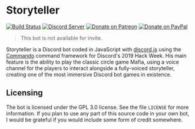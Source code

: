 # Storyteller
[![Build Status](https://travis-ci.org/dragonfire535/storyteller.svg?branch=master)](https://travis-ci.org/dragonfire535/storyteller)
[![Discord Server](https://discordapp.com/api/guilds/252317073814978561/embed.png)](https://discord.gg/sbMe32W)
[![Donate on Patreon](https://img.shields.io/badge/patreon-donate-orange.svg)](https://www.patreon.com/dragonfire535)
[![Donate on PayPal](https://img.shields.io/badge/paypal-donate-blue.svg)](https://www.paypal.me/dragonfire535)

> This bot is not available for invite.

Storyteller is a Discord bot coded in JavaScript with
[discord.js](https://discord.js.org/) using the
[Commando](https://github.com/discordjs/Commando) command framework
for Discord's 2019 Hack Week. His main feature is the ability to play
the classic circle game Mafia, using a voice channel for the players
to interact alongside a fully-voiced storyteller, creating one of the
most immersive Discord bot games in existence.

## Licensing

The bot is licensed under the GPL 3.0 license. See the file `LICENSE` for more
information. If you plan to use any part of this source code in your own bot, I
would be grateful if you would include some form of credit somewhere.
